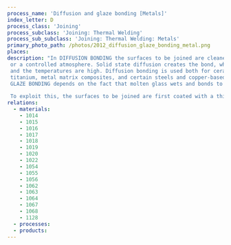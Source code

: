 ```yaml
---
process_name: 'Diffusion and glaze bonding [Metals]'
index_letter: D
process_class: 'Joining'
process_subclass: 'Joining: Thermal Welding'
process_sub_subclass: 'Joining: Thermal Welding: Metals'
primary_photo_path: /photos/2012_diffusion_glaze_bonding_metal.png
places: 
description: "In DIFFUSION BONDING the surfaces to be joined are cleaned, pressed into close contact and heated in vacuum
 or a controlled atmosphere. Solid state diffusion creates the bond, which is of high quality, but the process is slow
 and the temperatures are high. Diffusion bonding is used both for ceramics and metals - among the metals:
 titanium, metal matrix composites, and certain steels and copper-based alloys are particular candidates.
 GLAZE BONDING depends on the fact that molten glass wets and bonds to almost anything. 
 
 To exploit this, the surfaces to be joined are first coated with a thin layer of finely-ground glass slurry, with the composition chosen to melt at a temperature well below that for diffusion bonding, and with maximum compatibility between the two surfaces to be joined. A small pressure is applied across the interface and the assembly is heated, melting the glass and forming a thin, but strong bonding layer."
relations: 
  - materials: 
    - 1014
    - 1015
    - 1016
    - 1017
    - 1018
    - 1019
    - 1020
    - 1022
    - 1054
    - 1055
    - 1056
    - 1062
    - 1063
    - 1064
    - 1067
    - 1068
    - 1128
  - processes: 
  - products: 
---
```

